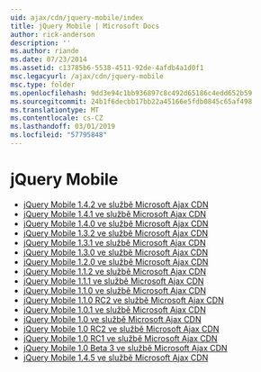 ```yaml
---
uid: ajax/cdn/jquery-mobile/index
title: jQuery Mobile | Microsoft Docs
author: rick-anderson
description: ''
ms.author: riande
ms.date: 07/23/2014
ms.assetid: c13785b6-5538-4511-92de-4afdb4a1d0f1
msc.legacyurl: /ajax/cdn/jquery-mobile
msc.type: folder
ms.openlocfilehash: 9dd3e94c1bb936897c8c492d65186c4edd652b59
ms.sourcegitcommit: 24b1f6decbb17bb22a45166e5fdb0845c65af498
ms.translationtype: MT
ms.contentlocale: cs-CZ
ms.lasthandoff: 03/01/2019
ms.locfileid: "57795848"
---
```

<a name="jquery-mobile"></a>jQuery Mobile
====================
- [jQuery Mobile 1.4.2 ve službě Microsoft Ajax CDN](cdnjquerymobile142.md)
- [jQuery Mobile 1.4.1 ve službě Microsoft Ajax CDN](cdnjquerymobile141.md)
- [jQuery Mobile 1.4.0 ve službě Microsoft Ajax CDN](cdnjquerymobile140.md)
- [jQuery Mobile 1.3.2 ve službě Microsoft Ajax CDN](cdnjquerymobile132.md)
- [jQuery Mobile 1.3.1 ve službě Microsoft Ajax CDN](cdnjquerymobile131.md)
- [jQuery Mobile 1.3.0 ve službě Microsoft Ajax CDN](cdnjquerymobile130.md)
- [jQuery Mobile 1.2.0 ve službě Microsoft Ajax CDN](cdnjquerymobile120.md)
- [jQuery Mobile 1.1.2 ve službě Microsoft Ajax CDN](cdnjquerymobile112.md)
- [jQuery Mobile 1.1.1 ve službě Microsoft Ajax CDN](cdnjquerymobile111.md)
- [jQuery Mobile 1.1.0 ve službě Microsoft Ajax CDN](cdnjquerymobile110.md)
- [jQuery Mobile 1.1.0 RC2 ve službě Microsoft Ajax CDN](cdnjquerymobile110rc2.md)
- [jQuery Mobile 1.0.1 ve službě Microsoft Ajax CDN](cdnjquerymobile101.md)
- [jQuery Mobile 1.0 ve službě Microsoft Ajax CDN](cdnjquerymobile10.md)
- [jQuery Mobile 1.0 RC2 ve službě Microsoft Ajax CDN](cdnjquerymobile10rc2.md)
- [jQuery Mobile 1.0 RC1 ve službě Microsoft Ajax CDN](cdnjquerymobile10rc1.md)
- [jQuery Mobile 1.0 Beta 3 ve službě Microsoft Ajax CDN](cdnjquerymobile10b3.md)
- [jQuery Mobile 1.4.5 ve službě Microsoft Ajax CDN](cdnjquerymobile145.md)
